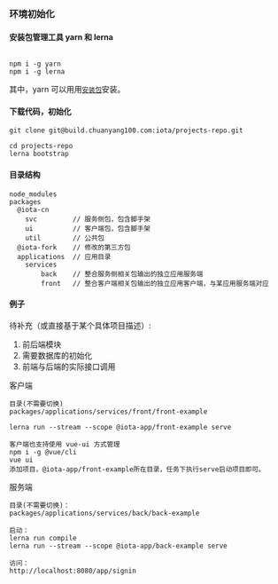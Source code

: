 ### 环境初始化

#### 安装包管理工具 yarn 和 lerna

```

npm i -g yarn  
npm i -g lerna

```

其中，yarn 可以用用[`安装包`](https://yarnpkg.com/zh-Hans/docs/install)安装。

#### 下载代码，初始化

```
git clone git@build.chuanyang100.com:iota/projects-repo.git

cd projects-repo
lerna bootstrap
```

#### 目录结构

```
node_modules
packages
  @iota-cn
    svc         // 服务侧包，包含脚手架
    ui          // 客户端包，包含脚手架
    util        // 公共包
  @iota-fork    // 修改的第三方包
  applications  // 应用目录
    services
        back    // 整合服务侧相关包输出的独立应用服务端
        front   // 整合客户端相关包输出的独立应用客户端，与某应用服务端对应

```

#### 例子

待补充（或直接基于某个具体项目描述）:
1. 前后端模块
2. 需要数据库的初始化
3. 前端与后端的实际接口调用

客户端
```
目录(不需要切换)
packages/applications/services/front/front-example

lerna run --stream --scope @iota-app/front-example serve
```

```
客户端也支持使用 vue-ui 方式管理
npm i -g @vue/cli
vue ui
添加项目，@iota-app/front-example所在目录，任务下执行serve启动项目即可。
```

服务端
```
目录(不需要切换)：
packages/applications/services/back/back-example

启动：
lerna run compile
lerna run --stream --scope @iota-app/back-example serve

访问：
http://localhost:8080/app/signin
```
